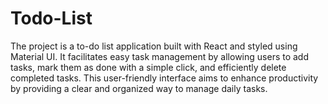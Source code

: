 # Todo-List

The project is a to-do list application built with React and styled using Material UI. It facilitates easy task management by allowing users to add tasks, mark them as done with a simple click, and efficiently delete completed tasks. This user-friendly interface aims to enhance productivity by providing a clear and organized way to manage daily tasks.
